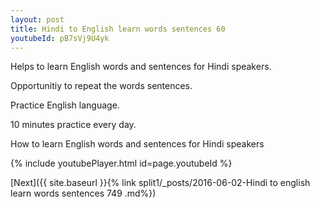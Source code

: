 ```yaml
---
layout: post
title: Hindi to English learn words sentences 60 
youtubeId: pB7sVj9U4yk
---
```

 
 
Helps to learn English words and sentences for Hindi speakers.

Opportunitiy to repeat the words sentences. 

Practice English language. 
 
10 minutes practice every day. 
 
How to learn English words and sentences for Hindi speakers 
 
{% include youtubePlayer.html id=page.youtubeId %}
 
 
[Next]({{ site.baseurl }}{% link  split1/_posts/2016-06-02-Hindi to english learn words sentences 749 .md%})
 
